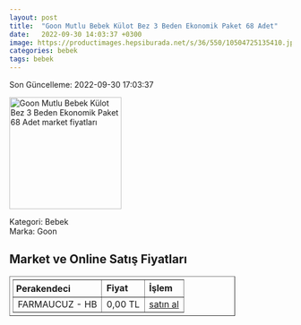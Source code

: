 ```yaml
---
layout: post
title:  "Goon Mutlu Bebek Külot Bez 3 Beden Ekonomik Paket 68 Adet"
date:   2022-09-30 14:03:37 +0300
image: https://productimages.hepsiburada.net/s/36/550/10504725135410.jpg
categories: bebek
tags: bebek
---
```


Son Güncelleme: 2022-09-30 17:03:37

<img src="https://productimages.hepsiburada.net/s/36/550/10504725135410.jpg" width="200" alt="Goon Mutlu Bebek Külot Bez 3 Beden Ekonomik Paket 68 Adet market fiyatları" />

Kategori: Bebek
<br />
Marka: Goon

<h2>Market ve Online Satış Fiyatları</h2>

<table border="1" style="padding: 5px;width:80%;">
  <tr>
    <td style="padding: 5px;"><strong>Perakendeci</strong></td>
    <td><strong>Fiyat</strong></td>
    <td><strong>İşlem</strong></td>
  </tr>
  <tr>
              <td title="Hepsiburada/Farmaucuz Mağazası">FARMAUCUZ - HB</td>
              <td>0,00 TL</td>
              <td><a title="Hepsiburada/Farmaucuz Mağazası" target="_blank" href="https://www.hepsiburada.com/goon-mutlu-bebek-kulot-bez-3-beden-ekonomik-paket-68-adet-p-HBV00000KDB95?magaza=FARMAUCUZ">satın al</a></td>
            </tr>
</table>
